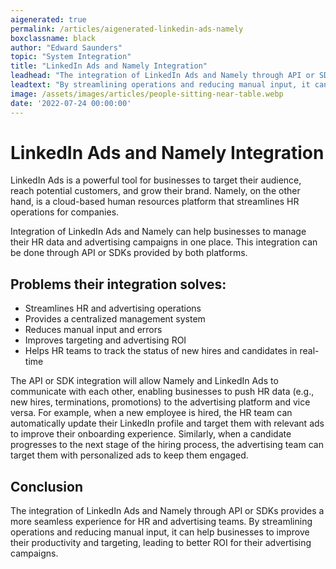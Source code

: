 ```yaml
---
aigenerated: true
permalink: /articles/aigenerated-linkedin-ads-namely
boxclassname: black
author: "Edward Saunders"
topic: "System Integration"
title: "LinkedIn Ads and Namely Integration"
leadhead: "The integration of LinkedIn Ads and Namely through API or SDKs provides a more seamless experience for HR and advertising teams"
leadtext: "By streamlining operations and reducing manual input, it can help businesses to improve their productivity and targeting, leading to better ROI for their advertising campaigns."
image: /assets/images/articles/people-sitting-near-table.webp
date: '2022-07-24 00:00:00'
---
```

<div class="arttext">    <h1>LinkedIn Ads and Namely Integration</h1>
    <p>LinkedIn Ads is a powerful tool for businesses to target their audience, reach potential customers, and grow their brand. Namely, on the other hand, is a cloud-based human resources platform that streamlines HR operations for companies.</p>
    <p>Integration of LinkedIn Ads and Namely can help businesses to manage their HR data and advertising campaigns in one place. This integration can be done through API or SDKs provided by both platforms.</p>
    <h2>Problems their integration solves:</h2>
    <ul>
      <li>Streamlines HR and advertising operations</li>
      <li>Provides a centralized management system</li>
      <li>Reduces manual input and errors</li>
      <li>Improves targeting and advertising ROI</li>
      <li>Helps HR teams to track the status of new hires and candidates in real-time</li>
    </ul>
    <p>The API or SDK integration will allow Namely and LinkedIn Ads to communicate with each other, enabling businesses to push HR data (e.g., new hires, terminations, promotions) to the advertising platform and vice versa. For example, when a new employee is hired, the HR team can automatically update their LinkedIn profile and target them with relevant ads to improve their onboarding experience. Similarly, when a candidate progresses to the next stage of the hiring process, the advertising team can target them with personalized ads to keep them engaged.</p>
    <h2>Conclusion</h2>
    <p>The integration of LinkedIn Ads and Namely through API or SDKs provides a more seamless experience for HR and advertising teams. By streamlining operations and reducing manual input, it can help businesses to improve their productivity and targeting, leading to better ROI for their advertising campaigns. </p>
</div>